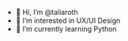 - 👋 Hi, I’m @taliaroth
- 👀 I’m interested in UX/UI Design
- 🌱 I’m currently learning Python

<!---
taliaroth/taliaroth is a ✨ special ✨ repository because its `README.md` (this file) appears on your GitHub profile.
You can click the Preview link to take a look at your changes.
--->
